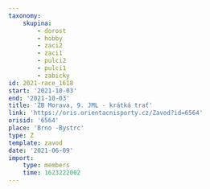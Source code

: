```yaml
---
taxonomy:
    skupina:
        - dorost
        - hobby
        - zaci2
        - zaci1
        - pulci2
        - pulci1
        - zabicky
id: 2021-race_1618
start: '2021-10-03'
end: '2021-10-03'
title: 'ŽB Morava, 9. JML - krátká trať'
link: 'https://oris.orientacnisporty.cz/Zavod?id=6564'
orisid: '6564'
place: 'Brno -Bystrc'
type: Z
template: zavod
date: '2021-06-09'
import:
    type: members
    time: 1623222002
---
```


